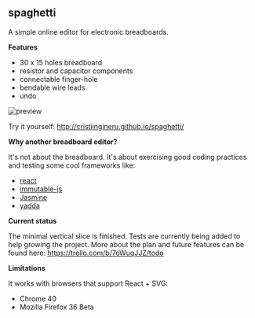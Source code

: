 **spaghetti**
----------------

A simple online editor for electronic breadboards.

**Features**

 - 30 x 15 holes breadboard
 - resistor and capacitor components
 - connectable finger-hole
 - bendable wire leads
 - undo

![preview](http://cristiingineru.github.io/spaghetti/images/preview.png)

Try it yourself: http://cristiingineru.github.io/spaghetti/

**Why another breadboard editor?**

It's not about the breadboard. It's about exercising good coding practices and testing some cool frameworks like:

 - [react](https://github.com/facebook/react)
 - [immutable-js](https://github.com/facebook/immutable-js)
 - [Jasmine](https://github.com/jasmine/jasmine)
 - [yadda](https://github.com/acuminous/yadda)

**Current status**

The minimal vertical slice is finished. Tests are currently being added to help growing the project.
More about the plan and future features can be found here: https://trello.com/b/7oWuqJJZ/todo

**Limitations**

It works with browsers that support React + SVG:

 - Chrome 40
 - Mozilla Firefox 36 Beta
